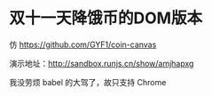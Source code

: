 # 双十一天降饿币的DOM版本
仿 https://github.com/GYF1/coin-canvas

演示地址：http://sandbox.runjs.cn/show/amjhapxg

我没劳烦 babel 的大驾了，故只支持 Chrome
